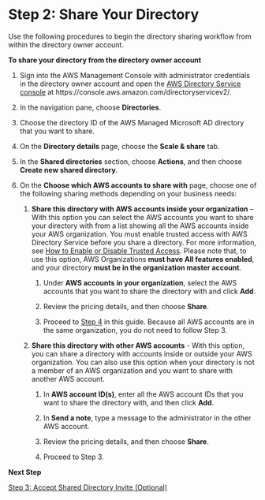# Step 2: Share Your Directory<a name="step2_share_directory"></a>

Use the following procedures to begin the directory sharing workflow from within the directory owner account\. 

**To share your directory from the directory owner account**

1. Sign into the AWS Management Console with administrator credentials in the directory owner account and open the [AWS Directory Service console](https://console.aws.amazon.com/directoryservicev2/) at https://console\.aws\.amazon\.com/directoryservicev2/\.

1. In the navigation pane, choose **Directories**\.

1. Choose the directory ID of the AWS Managed Microsoft AD directory that you want to share\.

1. On the **Directory details** page, choose the **Scale & share** tab\.

1. In the **Shared directories** section, choose **Actions**, and then choose **Create new shared directory**\.

1. On the **Choose which AWS accounts to share with** page, choose one of the following sharing methods depending on your business needs:

   1. **Share this directory with AWS accounts inside your organization** – With this option you can select the AWS accounts you want to share your directory with from a list showing all the AWS accounts inside your AWS organization\. You must enable trusted access with AWS Directory Service before you share a directory\. For more information, see [How to Enable or Disable Trusted Access](https://docs.aws.amazon.com/organizations/latest/userguide/orgs_integrate_services.html#orgs_how-to-enable-disable-trusted-access)\. Please note that, to use this option, AWS Organizations **must have All features enabled**, and your directory **must be in the organization master account**.

      1. Under **AWS accounts in your organization**, select the AWS accounts that you want to share the directory with and click **Add**\. 

      1. Review the pricing details, and then choose **Share**\.

      1. Proceed to [Step 4](step4_test_ec2_access.md) in this guide\. Because all AWS accounts are in the same organization, you do not need to follow Step 3\.

   1. **Share this directory with other AWS accounts** \- With this option, you can share a directory with accounts inside or outside your AWS organization\. You can also use this option when your directory is not a member of an AWS organization and you want to share with another AWS account\.

      1. In **AWS account ID\(s\)**, enter all the AWS account IDs that you want to share the directory with, and then click **Add**\.

      1. In **Send a note**, type a message to the administrator in the other AWS account\. 

      1. Review the pricing details, and then choose **Share**\.

      1. Proceed to Step 3\. 

**Next Step**

[Step 3: Accept Shared Directory Invite \(Optional\)](step3_accept_invite.md)
